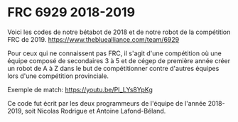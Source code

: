 # FRC 6929 2018-2019


Voici les codes de notre bétabot de 2018 et de notre robot de la compétition FRC de 2019. 
https://www.thebluealliance.com/team/6929

Pour ceux qui ne connaissent pas FRC, il s'agit d'une compétition où une équipe composé de secondaires 3 à 5 et de cégep de première année créer un robot de A à Z dans le but de compétitionner contre d'autres équipes lors d'une compétition provinciale.

Exemple de match:
https://youtu.be/PI_LYs8YpKg

Ce code fut écrit par les deux programmeurs de l'équipe de l'année 2018-2019, soit Nicolas Rodrigue et Antoine Lafond-Béland.
